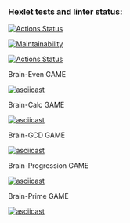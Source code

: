 ### Hexlet tests and linter status:
[![Actions Status](https://github.com/danyaglebov98/frontend-project-lvl1/workflows/hexlet-check/badge.svg)](https://github.com/danyaglebov98/frontend-project-lvl1/actions)

[![Maintainability](https://api.codeclimate.com/v1/badges/a99a88d28ad37a79dbf6/maintainability)](https://codeclimate.com/github/codeclimate/codeclimate/maintainability)

[![Actions Status](https://github.com/danyaglebov98/frontend-project-lvl1/workflows/Super-Linter/badge.svg)](https://github.com/danyaglebov98/frontend-project-lvl1/actions)

Brain-Even GAME

[![asciicast](https://asciinema.org/a/3NON8YgfNNhTNdTdz8nGi9qZz.svg)](https://asciinema.org/a/3NON8YgfNNhTNdTdz8nGi9qZz)

Brain-Calc GAME

[![asciicast](https://asciinema.org/a/uvABnevjJsRbNI30nfg7ugWMJ.svg)](https://asciinema.org/a/uvABnevjJsRbNI30nfg7ugWMJ)

Brain-GCD GAME

[![asciicast](https://asciinema.org/a/HHbiFFHn3SwCuzj8h8OToUzZb.svg)](https://asciinema.org/a/HHbiFFHn3SwCuzj8h8OToUzZb)

Brain-Progression GAME

[![asciicast](https://asciinema.org/a/TBTsv73fhwMmikBLGIwOb3shQ.svg)](https://asciinema.org/a/TBTsv73fhwMmikBLGIwOb3shQ)

Brain-Prime GAME

[![asciicast](https://asciinema.org/a/3gOQGB4VIJUM960NzP45wAxtF.svg)](https://asciinema.org/a/3gOQGB4VIJUM960NzP45wAxtF)
